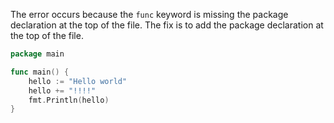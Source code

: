 The error occurs because the `func` keyword is missing the package declaration at the top of the file. The fix is to add the package declaration at the top of the file.

```go
package main

func main() {
	hello := "Hello world"
	hello += "!!!!"
	fmt.Println(hello)
}
```
